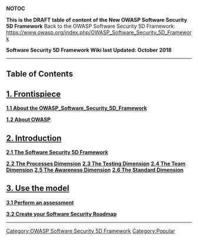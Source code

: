 __NOTOC__

**This is the DRAFT table of content of the New OWASP Software Security
5D Framework**
Back to the OWASP Software Security 5D Framework:
<https://www.owasp.org/index.php/OWASP_Software_Security_5D_Framework>

**Software Security 5D Framework Wiki last Updated: October 2018**

-----

## Table of Contents

## [1. Frontispiece](Software_Security_5D_Framework_Frontispiece "wikilink")

**[1.1 About the
OWASP_Software_Security_5D_Framework](Software_Security_5D_Framework "wikilink")**

**[1.2 About
OWASP](About_The_Open_Web_Application_Security_Project "wikilink")**

## [2. Introduction](Software_Security_5D_Framework_Introduction "wikilink")

**[2.1 The Software Security 5D Framework](SwSec5D_Model "wikilink")**

**[2.2 The Processes Dimension](SwSec5D_Processes "wikilink")**
**[2.3 The Testing Dimension](SwSec5D_Testing "wikilink")**
**[2.4 The Team Dimension](SwSec5D_Team "wikilink")**
**[2.5 The Awareness Dimension](SwSec5D_Awareness "wikilink")**
**[2.6 The Standard Dimension](SwSec5D_Standard "wikilink")**

## [3. Use the model](Software_Security_5D_Framework_Introduction "wikilink")

**[3.1 Perform an assessment](SwSec5D_Assessment "wikilink")**

**[3.2 Create your Software Security
Roadmap](SwSec5D_Roadmap "wikilink")**

-----

[Category:OWASP Software Security 5D
Framework](Category:OWASP_Software_Security_5D_Framework "wikilink")
[Category:Popular](Category:Popular "wikilink")